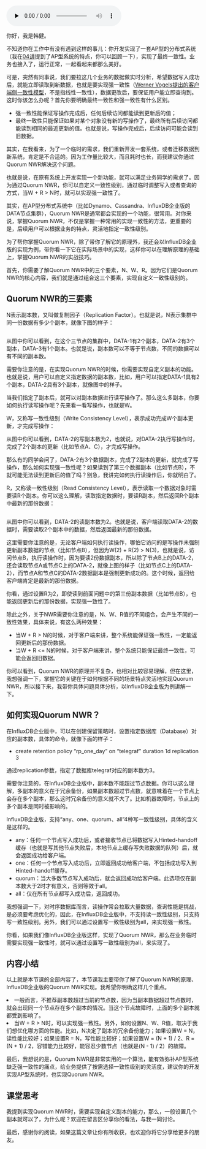 <audio id="audio" title="12 | Quorum NWR算法：想要灵活地自定义一致性，没问题！" controls="" preload="none"><source id="mp3" src="https://static001.geekbang.org/resource/audio/80/f8/80943614595a3650312b883be58d6cf8.mp3"></audio>

你好，我是韩健。

不知道你在工作中有没有遇到这样的事儿：你开发实现了一套AP型的分布式系统（我在[04讲](https://time.geekbang.org/column/article/200717)提到了AP型系统的特点，你可以回顾一下），实现了最终一致性。业务也接入了，运行正常，一起看起来都那么美好。

可是，突然有同事说，我们要拉这几个业务的数据做实时分析，希望数据写入成功后，就能立即读取到新数据，也就是要实现强一致性（[Werner Vogels提出的客户端侧一致性模型](https://www.allthingsdistributed.com/2008/12/eventually_consistent.html)，不是指线性一致性），数据更改后，要保证用户能立即查询到。这时你该怎么办呢？首先你要明确最终一致性和强一致性有什么区别。

- 强一致性能保证写操作完成后，任何后续访问都能读到更新后的值；
- 最终一致性只能保证如果对某个对象没有新的写操作了，最终所有后续访问都能读到相同的最近更新的值。也就是说，写操作完成后，后续访问可能会读到旧数据。

其实，在我看来，为了一个临时的需求，我们重新开发一套系统，或者迁移数据到新系统，肯定是不合适的。因为工作量比较大，而且耗时也长，而我建议你通过Quorum NWR解决这个问题。

也就是说，在原有系统上开发实现一个新功能，就可以满足业务同学的需求了。因为通过Quorum NWR，你可以自定义一致性级别，通过临时调整写入或者查询的方式，当W + R &gt; N时，就可以实现强一致性了。

其实，在AP型分布式系统中（比如Dynamo、Cassandra、InfluxDB企业版的DATA节点集群），Quorum NWR是通常都会实现的一个功能，很常用。对你来说，掌握Quorum NWR，不仅是掌握一种常用的实现一致性的方法，更重要的是，后续用户可以根据业务的特点，灵活地指定一致性级别。

为了帮你掌握Quorum NWR，除了带你了解它的原理外，我还会以InfluxDB企业版的实现为例，带你看一下它在实际场景中的实现，这样你可以在理解原理的基础上，掌握Quorum NWR的实战技巧。

首先，你需要了解Quorum NWR中的三个要素，N、W、R。因为它们是Quorum NWR的核心内容，我们就是通过组合这三个要素，实现自定义一致性级别的。

## Quorum NWR的三要素

N表示副本数，又叫做复制因子（Replication Factor）。也就是说，N表示集群中同一份数据有多少个副本，就像下图的样子：

<img src="https://static001.geekbang.org/resource/image/8a/bb/8a582c39e4795429a986955a6a1c9ebb.jpg" alt="" title="图1">

从图中你可以看到，在这个三节点的集群中，DATA-1有2个副本，DATA-2有3个副本，DATA-3有1个副本。也就是说，副本数可以不等于节点数，不同的数据可以有不同的副本数。

需要你注意的是，在实现Quorum NWR的时候，你需要实现自定义副本的功能。也就是说，用户可以自定义指定数据的副本数，比如，用户可以指定DATA-1具有2个副本，DATA-2具有3个副本，就像图中的样子。

当我们指定了副本后，就可以对副本数据进行读写操作了。那么这么多副本，你要如何执行读写操作呢？先来看一看写操作，也就是W。

W，又称写一致性级别（Write Consistency Level），表示成功完成W个副本更新，才完成写操作：<br>
<img src="https://static001.geekbang.org/resource/image/1b/7b/1b175952d815d40de45c0d0aba99ac7b.jpg" alt="" title="图2">

从图中你可以看到，DATA-2的写副本数为2，也就说，对DATA-2执行写操作时，完成了2个副本的更新（比如节点A、C），才完成写操作。

那么有的同学会问了，DATA-2有3个数据副本，完成了2副本的更新，就完成了写操作，那么如何实现强一致性呢？如果读到了第三个数据副本（比如节点B），不就可能无法读到更新后的值了吗？别急，我讲完如何执行读操作后，你就明白了。

R，又称读一致性级别（Read Consistency Level），表示读取一个数据对象时需要读R个副本。你可以这么理解，读取指定数据时，要读R副本，然后返回R个副本中最新的那份数据：

<img src="https://static001.geekbang.org/resource/image/5b/5c/5b634d40032cceeffcbc66c3e177735c.jpg" alt="" title="图3">

从图中你可以看到，DATA-2的读副本数为2。也就是说，客户端读取DATA-2的数据时，需要读取2个副本中的数据，然后返回最新的那份数据。

这里需要你注意的是，无论客户端如何执行读操作，哪怕它访问的是写操作未强制更新副本数据的节点（比如节点B），但因为W(2) + R(2) &gt; N(3)，也就是说，访问节点B，执行读操作时，因为要读2份数据副本，所以除了节点B上的DATA-2，还会读取节点A或节点C上的DATA-2，就像上图的样子（比如节点C上的DATA-2），而节点A和节点C的DATA-2数据副本是强制更新成功的。这个时候，返回给客户端肯定是最新的那份数据。

你看，通过设置R为2，即使读到前面问题中的第三份副本数据（比如节点B），也能返回更新后的那份数据，实现强一致性了。

除此之外，关于NWR需要你注意的是，N、W、R值的不同组合，会产生不同的一致性效果，具体来说，有这么两种效果：

- 当W + R &gt; N的时候，对于客户端来讲，整个系统能保证强一致性，一定能返回更新后的那份数据。
- 当W + R &lt;= N的时候，对于客户端来讲，整个系统只能保证最终一致性，可能会返回旧数据。

你可以看到，Quorum NWR的原理并不复杂，也相对比较容易理解，但在这里，我想强调一下，掌握它的关键在于如何根据不同的场景特点灵活地实现Quorum NWR，所以接下来，我带你具体问题具体分析，以InfluxDB企业版为例讲解一下。

## 如何实现Quorum NWR？

在InfluxDB企业版中，可以在创建保留策略时，设置指定数据库（Database）对应的副本数，具体的命令，就像下面的样子：

- create retention policy “rp_one_day” on “telegraf” duration 1d replication 3

通过replication参数，指定了数据库telegraf对应的副本数为3。

需要你注意的，在InfluxDB企业版中，副本数不能超过节点数据。你可以这么理解，多副本的意义在于冗余备份，如果副本数超过节点数，就意味着在一个节点上会存在多个副本，那么这时冗余备份的意义就不大了。比如机器故障时，节点上的多个副本是同时被影响的。

InfluxDB企业版，支持“any、one、quorum、all”4种写一致性级别，具体的含义是这样的。

- any：任何一个节点写入成功后，或者接收节点已将数据写入Hinted-handoff缓存（也就是写其他节点失败后，本地节点上缓存写失败数据的队列）后，就会返回成功给客户端。
- one：任何一个节点写入成功后，立即返回成功给客户端，不包括成功写入到Hinted-handoff缓存。
- quorum：当大多数节点写入成功后，就会返回成功给客户端。此选项仅在副本数大于2时才有意义，否则等效于all。
- all：仅在所有节点都写入成功后，返回成功。

我想强调一下，对时序数据库而言，读操作常会拉取大量数据，查询性能是挑战，是必须要考虑优化的，因此，在InfluxDB企业版中，不支持读一致性级别，只支持写一致性级别。另外，我们可以通过设置写一致性级别为all，来实现强一致性。

你看，如果我们像InfluxDB企业版这样，实现了Quorum NWR，那么在业务临时需要实现强一致性时，就可以通过设置写一致性级别为all，来实现了。

## 内容小结

以上就是本节课的全部内容了，本节课我主要带你了解了Quorum NWR的原理、InfluxDB企业版的Quorum NWR实现。我希望你明确这样几个重点。

<li>
一般而言，不推荐副本数超过当前的节点数，因为当副本数据超过节点数时，就会出现同一个节点存在多个副本的情况。当这个节点故障时，上面的多个副本就都受到影响了。
</li>
<li>
当W + R &gt; N时，可以实现强一致性。另外，如何设置N、W、R值，取决于我们想优化哪方面的性能。比如，N决定了副本的冗余备份能力；如果设置W = N，读性能比较好；如果设置R = N，写性能比较好；如果设置W = (N + 1) / 2、R = (N + 1) / 2，容错能力比较好，能容忍少数节点（也就是(N - 1) / 2）的故障。
</li>

最后，我想说的是，Quorum NWR是非常实用的一个算法，能有效弥补AP型系统缺乏强一致性的痛点，给业务提供了按需选择一致性级别的灵活度，建议你的开发实现AP型系统时，也实现Quorum NWR。

## 课堂思考

我提到实现Quorum NWR时，需要实现自定义副本的能力，那么，一般设置几个副本就可以了，为什么呢？欢迎在留言区分享你的看法，与我一同讨论。

最后，感谢你的阅读，如果这篇文章让你有所收获，也欢迎你将它分享给更多的朋友。
